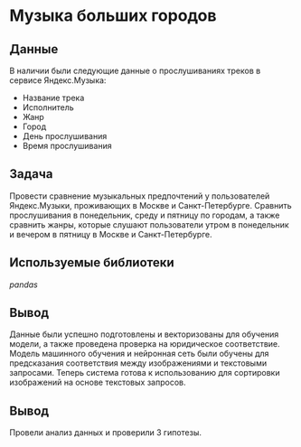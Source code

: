 # Музыка больших городов


## Данные

В наличии были следующие данные о прослушиваниях треков в сервисе Яндекс.Музыка:
- Название трека
- Исполнитель
- Жанр
- Город
- День прослушивания
- Время прослушивания

## Задача

Провести сравнение музыкальных предпочтений у пользователей Яндекс.Музыки, проживающих в Москве и Санкт-Петербурге. Сравнить прослушивания в понедельник, среду и пятницу по городам, а также сравнить жанры, которые слушают пользователи утром в понедельник и вечером в пятницу в Москве и Санкт-Петербурге.  

## Используемые библиотеки
*pandas*

## Вывод

Данные были успешно подготовлены и векторизованы для обучения модели, а также проведена проверка на юридическое соответствие. Модель машинного обучения и нейронная сеть были обучены для предсказания соответствия между изображениями и текстовыми запросами. Теперь система готова к использованию для сортировки изображений на основе текстовых запросов.

## Вывод

Провели анализ данных и проверили 3 гипотезы.